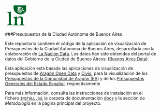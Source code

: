![Logo de La Nación Data](budget_app/static/assets/LNdata70x70.jpg)

###Presupuestos de la Ciudad Autónoma de Buenos Aires

Este repositorio contiene el código de la aplicación de visualización de Presupuestos de la Ciudad Autónoma de Buenos Aires, desarrollada con la colaboración de [La Nación Data][1]. Los datos han sido obtenidos del portal de datos del Gobierno de la Ciudad de Buenos Airess: ([Buenos Aires Data][2]). 

Esta aplicación está basada las aplicaciones de visualización de presupuestos de [Aragón Open Data][7] y [Civio][8], para la visualización de los [Presupuestos de la Comunidad de Aragón (ES)][5] y de los [Presupuestos Generales del Estado Español][6], respectivamente


Para más información, consulta las instrucciones de instalación en el fichero [`INSTALL.md`](INSTALL.md), la carpeta de documentación [docs](docs/) y la sección de *Metodología* en la página principal del proyecto.

[1]: http://www.lanacion.com.ar/data
[2]: http://data.buenosaires.gob.ar/
[3]: https://github.com/aragonopendata/presupuesto
[4]: https://github.com/civio/presupuesto-pge
[5]: http://presupuesto.aragon.es/
[6]: http://dondevanmisimpuestos.es/
[7]: http://opendata.aragon.es/
[8]: http://www.civio.es/